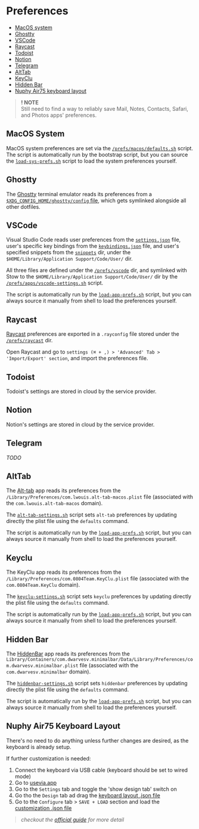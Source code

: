 # Preferences

- [MacOS system](#macos-system)
- [Ghostty](#ghostty)
- [VSCode](#vscode)
- [Raycast](#raycast)
- [Todoist](#todoist)
- [Notion](#notion)
- [Telegram](#telegram)
- [AltTab](#alttab)
- [KeyClu](#keyclu)
- [Hidden Bar](#hidden-bar)
- [Nuphy Air75 keyboard layout](#nuphy-air75-keyboard-layout)

> **! NOTE**\
> Still need to find a way to reliably save Mail, Notes, Contacts, Safari, and Photos apps' preferences.

## MacOS System

MacOS system preferences are set via the [`/prefs/macos/defaults.sh`](/prefs/macos/defaults.sh) script. The script is automatically run by the bootstrap script, but you can source the [`load-sys-prefs.sh`](/scripts/load_sys_prefs.sh) script to load the system preferences yourself.

## Ghostty

The [Ghostty](https://ghostty.org/) terminal emulator reads its preferences from a [`$XDG_CONFIG_HOME/ghostty/config` file](/system/.config/ghostty/config), which gets symlinked alongside all other dotfiles.

## VSCode

Visual Studio Code reads user preferences from the [`settings.json`](/prefs/vscode/settings.json) file, user's specific key bindings from the [`keybindings.json`](/prefs/vscode/keybindings.json) file, and user's specified snippets from the [`snippets`](/prefs/vscode/snippets/) dir, under the `$HOME/Library/Application Support/Code/User/` dir.

All three files are defined under the [`/prefs/vscode`](/prefs/vscode/) dir, and symlinked with Stow to the `$HOME/Library/Application Support/Code/User/` dir by the [`/prefs/apps/vscode-settings.sh`](/prefs/apps/vscode-settings.sh) script.

The script is automatically run by the [`load-app-prefs.sh`](/scripts/load_app_prefs.sh) script, but you can always source it manually from shell to load the preferences yourself.

## Raycast

[Raycast](https://www.raycast.com/) preferences are exported in a `.rayconfig` file stored under the [`/prefs/raycast`](/prefs/raycast/) dir.

Open Raycast and go to `settings (⌘ + ,) > 'Advanced' Tab > 'Import/Export' section`, and import the preferences file.

## Todoist

Todoist's settings are stored in cloud by the service provider.

## Notion

Notion's settings are stored in cloud by the service provider.

## Telegram

_TODO_

## AltTab

The [Alt-tab](https://alt-tab-macos.netlify.app/) app reads its preferences from the `/Library/Preferences/com.lwouis.alt-tab-macos.plist` file (associated with the `com.lwouis.alt-tab-macos` domain).

The [`alt-tab-settings.sh`](/prefs/apps/alt-tab-settings.sh) script sets `alt-tab` preferences by updating directly the plist file using the `defaults` command.

The script is automatically run by the [`load-app-prefs.sh`](/scripts/load_app_prefs.sh) script, but you can always source it manually from shell to load the preferences yourself.

## Keyclu

The KeyClu app reads its preferences from the  `/Library/Preferences/com.0804Team.KeyClu.plist` file (associated with the `com.0804Team.KeyClu` domain).

The [`keyclu-settings.sh`](/prefs/apps/keyclu-settings.sh) script sets `keyclu` preferences by updating directly the plist file using the `defaults` command.

The script is automatically run by the [`load-app-prefs.sh`](/scripts/load_app_prefs.sh) script, but you can always source it manually from shell to load the preferences yourself.

## Hidden Bar

The [HiddenBar](https://github.com/dwarvesv/hidden) app reads its preferences from the  `Library/Containers/com.dwarvesv.minimalbar/Data/Library/Preferences/com.dwarvesv.minimalbar.plist` file (associated with the `com.dwarvesv.minimalbar` domain).

The [`hiddenbar-settings.sh`](/prefs/apps/hiddenbar-settings.sh) script sets `hiddenbar` preferences by updating directly the plist file using the `defaults` command.

The script is automatically run by the [`load-app-prefs.sh`](/scripts/load_app_prefs.sh) script, but you can always source it manually from shell to load the preferences yourself.

## Nuphy Air75 Keyboard Layout

There's no need to do anything unless further changes are desired, as the keyboard is already setup.

If further customization is needed:

1. Connect the keyboard via USB cable (keyboard should be set to wired mode)
2. Go to [usevia.app](https://usevia.app/)
3. Go to the `Settings` tab and toggle the 'show design tab' switch on
4. Go tho the `Design` tab ad drag the [keyboard layout .json file](/prefs/kbd/nuphy-air75-v2.json)
5. Go to the `Configure` tab > `SAVE + LOAD` section and load the [customization .json file](/prefs/kbd/mappings-and-macros.json)

> _checkout the [official guide](https://nuphy.com/pages/via-usage-guide-for-nuphy-keyboards) for more detail_
